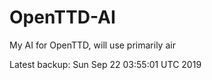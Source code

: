 # OpenTTD-AI
My AI for OpenTTD, will use primarily air

Latest backup: Sun Sep 22 03:55:01 UTC 2019
